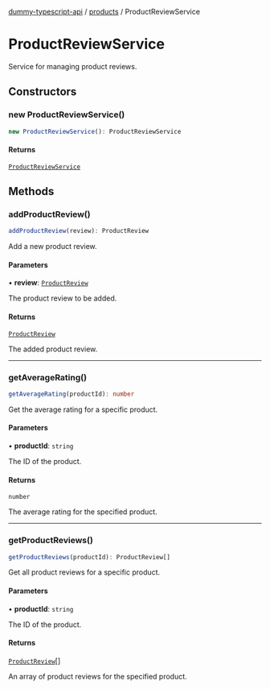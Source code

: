 [dummy-typescript-api](../../index.md) / [products](../index.md) / ProductReviewService

# ProductReviewService

Service for managing product reviews.

## Constructors

### new ProductReviewService()

```ts
new ProductReviewService(): ProductReviewService
```

#### Returns

[`ProductReviewService`](ProductReviewService.md)

## Methods

### addProductReview()

```ts
addProductReview(review): ProductReview
```

Add a new product review.

#### Parameters

• **review**: [`ProductReview`](../interfaces/ProductReview.md)

The product review to be added.

#### Returns

[`ProductReview`](../interfaces/ProductReview.md)

The added product review.

***

### getAverageRating()

```ts
getAverageRating(productId): number
```

Get the average rating for a specific product.

#### Parameters

• **productId**: `string`

The ID of the product.

#### Returns

`number`

The average rating for the specified product.

***

### getProductReviews()

```ts
getProductReviews(productId): ProductReview[]
```

Get all product reviews for a specific product.

#### Parameters

• **productId**: `string`

The ID of the product.

#### Returns

[`ProductReview`](../interfaces/ProductReview.md)[]

An array of product reviews for the specified product.
